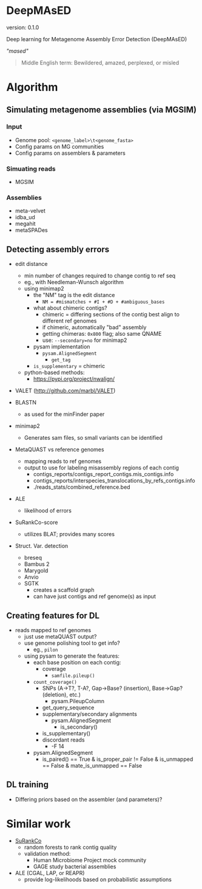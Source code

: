 DeepMAsED
=========

version: 0.1.0

Deep learning for Metagenome Assembly Error Detection (DeepMAsED)


*"mased"*

> Middle English term: Bewildered, amazed, perplexed, or misled


# Algorithm

## Simulating metagenome assemblies (via MGSIM)

### Input 

* Genome pool: `<genome_label>\t<genome_fasta>`
* Config params on MG communities
* Config params on assemblers & parameters

### Simuating reads

* MGSIM

### Assemblies

* meta-velvet
* idba_ud
* megahit
* metaSPADes

## Detecting assembly errors

* edit distance
  * min number of changes required to change contig to ref seq
  * eg., with Needleman-Wunsch algorithm
  * using minimap2
    * the "NM" tag is the edit distance
      * `NM = #mismatches + #I + #D + #ambiguous_bases`
    * what about chimeric contigs?
      * chimeric = differing sections of the contig best align to different ref genomes
      * if chimeric, automatically "bad" assembly
      * getting chimeras: `0x800` flag; also same QNAME
      * use: `--secondary=no` for minimap2
    * pysam implementation
      * `pysam.AlignedSegment`
        * `get_tag`
	* `is_supplementary` = chimeric
  * python-based methods:
    * https://pypi.org/project/nwalign/

* VALET (http://github.com/marbl/VALET)

* BLASTN
  * as used for the minFinder paper
* minimap2
  * Generates sam files, so small variants can be identified
* MetaQUAST vs reference genomes
  * mapping reads to ref genomes
  * output to use for labeling misassembly regions of each contig
    * contigs_reports/contigs_report_contigs.mis_contigs.info
    * contigs_reports/interspecies_translocations_by_refs_contigs.info
    * ./reads_stats/combined_reference.bed
* ALE
  * likelihood of errors
* SuRankCo-score
  * utilizes BLAT; provides many scores
* Struct. Var. detection
  * breseq
  * Bambus 2
  * Marygold
  * Anvio
  * SGTK
    * creates a scaffold graph
    * can have just contigs and ref genome(s) as input

## Creating features for DL

* reads mapped to ref genomes
  * just use metaQUAST output?
  * use genome polishing tool to get info?
    * eg., `pilon`
  * using pysam to generate the features:
    * each base position on each contig:
      * coverage
        * `samfile.pileup()`
	* `count_coverage()`
      * SNPs (A->T?, T-A?, Gap->Base? (insertion), Base->Gap? (deletion), etc.)
        * pysam.PileupColumn
	  * get_query_sequence
      * supplementary/secondary alignments
        * pysam.AlignedSegment
          * is_secondary()
	  * is_supplementary()
      * discordant reads
        * -F 14
	* pysam.AlignedSegment
	  * is_paired() == True & is_proper_pair != False & is_unmapped == False & mate_is_unmapped == False

## DL training

* Differing priors based on the assembler (and parameters)?



# Similar work
  * [SuRankCo](https://doi.org/10.1186/s12859-015-0644-7)
    * random forests to rank contig quality
    * validation method:
      * Human Microbiome Project mock community
      * GAGE study bacterial assemblies
  * ALE (CGAL, LAP, or REAPR)
    * provide log-likelihoods based on probabilistic assumptions
  
  

